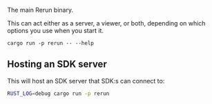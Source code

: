 The main Rerun binary.

This can act either as a server, a viewer, or both, depending on which options you use when you start it.

`cargo run -p rerun -- --help`

## Hosting an SDK server
This will host an SDK server that SDK:s can connect to:

```sh
RUST_LOG=debug cargo run -p rerun
```
